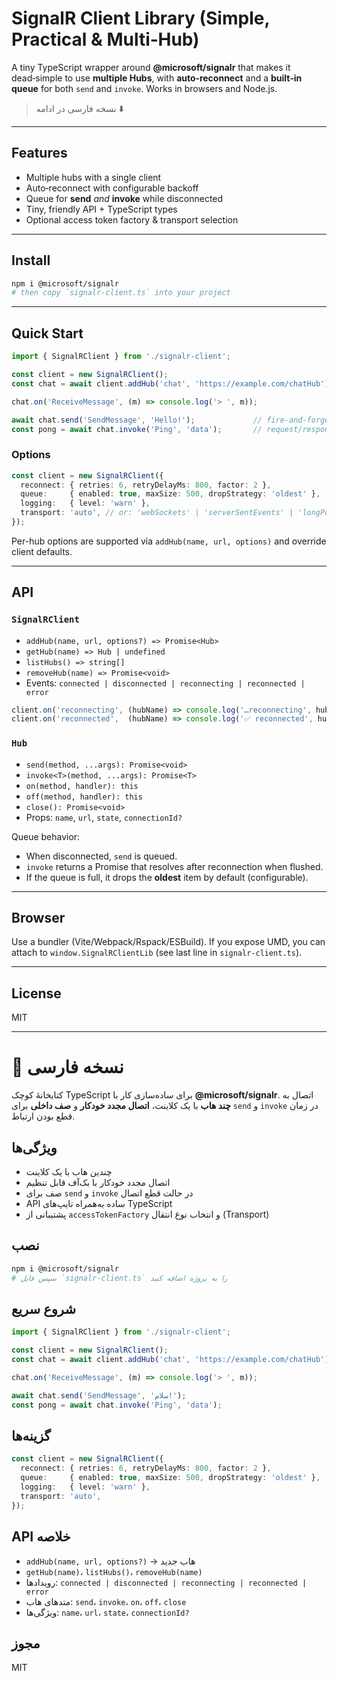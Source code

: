 # SignalR Client Library (Simple, Practical & Multi‑Hub)

A tiny TypeScript wrapper around **@microsoft/signalr** that makes it dead‑simple to use **multiple Hubs**, with **auto‑reconnect** and a **built‑in queue** for both `send` and `invoke`. Works in browsers and Node.js.

> نسخه فارسی در ادامه ⬇️

---

## Features
- Multiple hubs with a single client
- Auto‑reconnect with configurable backoff
- Queue for **send** _and_ **invoke** while disconnected
- Tiny, friendly API + TypeScript types
- Optional access token factory & transport selection

---

## Install

```bash
npm i @microsoft/signalr
# then copy `signalr-client.ts` into your project
```

---

## Quick Start

```ts
import { SignalRClient } from './signalr-client';

const client = new SignalRClient();
const chat = await client.addHub('chat', 'https://example.com/chatHub');

chat.on('ReceiveMessage', (m) => console.log('> ', m));

await chat.send('SendMessage', 'Hello!');             // fire-and-forget
const pong = await chat.invoke('Ping', 'data');       // request/response
```

### Options

```ts
const client = new SignalRClient({
  reconnect: { retries: 6, retryDelayMs: 800, factor: 2 },
  queue:     { enabled: true, maxSize: 500, dropStrategy: 'oldest' },
  logging:   { level: 'warn' },
  transport: 'auto', // or: 'webSockets' | 'serverSentEvents' | 'longPolling'
});
```

Per-hub options are supported via `addHub(name, url, options)` and override client defaults.

---

## API

### `SignalRClient`
- `addHub(name, url, options?) => Promise<Hub>`
- `getHub(name) => Hub | undefined`
- `listHubs() => string[]`
- `removeHub(name) => Promise<void>`
- Events: `connected | disconnected | reconnecting | reconnected | error`

```ts
client.on('reconnecting', (hubName) => console.log('…reconnecting', hubName));
client.on('reconnected',  (hubName) => console.log('✅ reconnected', hubName));
```

### `Hub`
- `send(method, ...args): Promise<void>`
- `invoke<T>(method, ...args): Promise<T>`
- `on(method, handler): this`
- `off(method, handler): this`
- `close(): Promise<void>`
- Props: `name`, `url`, `state`, `connectionId?`

Queue behavior:
- When disconnected, `send` is queued.
- `invoke` returns a Promise that resolves after reconnection when flushed.
- If the queue is full, it drops the **oldest** item by default (configurable).

---

## Browser

Use a bundler (Vite/Webpack/Rspack/ESBuild). If you expose UMD, you can attach to `window.SignalRClientLib` (see last line in `signalr-client.ts`).

---

## License
MIT

---

# 📜 نسخه فارسی

کتابخانهٔ کوچک TypeScript برای ساده‌سازی کار با **@microsoft/signalr**. اتصال به **چند هاب** با یک کلاینت، **اتصال مجدد خودکار** و **صف داخلی** برای `send` و `invoke` در زمان قطع بودن ارتباط.

## ویژگی‌ها
- چندین هاب با یک کلاینت
- اتصال مجدد خودکار با بک‌آف قابل تنظیم
- صف برای `send` و `invoke` در حالت قطع اتصال
- API ساده به‌همراه تایپ‌های TypeScript
- پشتیبانی از `accessTokenFactory` و انتخاب نوع انتقال (Transport)

## نصب
```bash
npm i @microsoft/signalr
# سپس فایل `signalr-client.ts` را به پروژه اضافه کنید
```

## شروع سریع
```ts
import { SignalRClient } from './signalr-client';

const client = new SignalRClient();
const chat = await client.addHub('chat', 'https://example.com/chatHub');

chat.on('ReceiveMessage', (m) => console.log('> ', m));

await chat.send('SendMessage', 'سلام!');
const pong = await chat.invoke('Ping', 'data');
```

## گزینه‌ها
```ts
const client = new SignalRClient({
  reconnect: { retries: 6, retryDelayMs: 800, factor: 2 },
  queue:     { enabled: true, maxSize: 500, dropStrategy: 'oldest' },
  logging:   { level: 'warn' },
  transport: 'auto',
});
```

## API خلاصه
- `addHub(name, url, options?)` → هاب جدید
- `getHub(name)`، `listHubs()`، `removeHub(name)`
- رویدادها: `connected | disconnected | reconnecting | reconnected | error`
- متدهای هاب: `send`، `invoke`، `on`، `off`، `close`
- ویژگی‌ها: `name`، `url`، `state`، `connectionId?`

## مجوز
MIT
